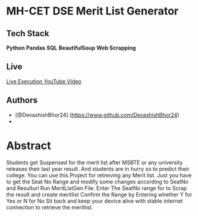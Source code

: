 
# MH-CET DSE Merit List Generator

## Tech Stack

**Python**
**Pandas**
**SQL**
**BeautifulSoup**
**Web Scrapping**


## Live

[Live Execution YouTube Video]([https://lapcomme.ddns.net](https://www.youtube.com/watch?v=IyT9TguJiuo))


## Authors

- [@DevashishBhor24] (https://www.github.com/DevashishBhor24)
- 
# Abstract
Students get Suspensed for the merit list after MSBTE or any university releases their last year result.
And students are in hurry so to predict their college.
You can use this Project for retreiving any Merit list. Just you have to get the Seat No Range and modify some changes according
to SeatNo and Resulturl
Run MeritListGen File.
Enter The SeatNo range for to Scrap the result and create meritlist
Confirm the Range by Entering whether Y for Yes or N for No
Sit back and keep your device alive with stable internet connection to retrieve the meritlist.
